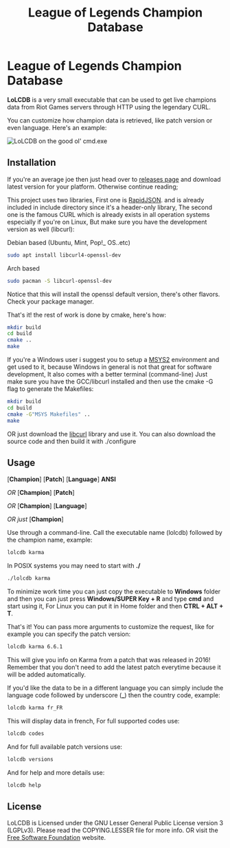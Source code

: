 ﻿---
layout: default
title: League of Legends Champion Database
description: LoLCDB is a very small app that can be used to get live champions data from Riot Games servers through HTTP.
tags:
- LoLCDB
- League
- Legends
- HTTP
- CMD
---

# League of Legends Champion Database

**LoLCDB** is a very small executable that can be used to get live champions data from Riot Games servers through HTTP using the legendary CURL.

You can customize how champion data is retrieved, like patch version or even language. Here's an example:

![LoLCDB on the good ol' cmd.exe](https://raw.github.com/xen-e/lolcdb/main/screenshots/windows_cmd.PNG?raw=true "LoLCDB on the good ol' cmd.exe") 

## Installation

If you're an average joe then just head over to [releases page](https://github.com/Xen-E/lolcdb/releases) and download latest version for your platform. Otherwise continue reading;

This project uses two libraries, First one is [RapidJSON](https://github.com/Tencent/rapidjson). and is already included in include directory since it's a header-only library, The second one is the famous CURL which is already exists in all operation systems especially if you're on Linux, But make sure you have the development version as well (libcurl):

Debian based (Ubuntu, Mint, Pop!_ OS..etc)
```bash
sudo apt install libcurl4-openssl-dev
```
Arch based
```bash
sudo pacman -S libcurl-openssl-dev
```
Notice that this will install the openssl default version, there's other flavors. Check your package manager.

That's it! the rest of work is done by cmake, here's how:
```bash
mkdir build
cd build
cmake ..
make
```
If you're a Windows user i suggest you to setup a [MSYS2](https://www.msys2.org/) environment and get used to it, because Windows in general is not that great for software development, It also comes with a better terminal (command-line) Just make sure you have the GCC/libcurl installed and then use the cmake -G flag to generate the Makefiles:
```bash
mkdir build
cd build
cmake -G"MSYS Makefiles" ..
make
```
OR just download the [libcurl](https://curl.se/libcurl) library and use it. You can also download the source code and then build it with ./configure

## Usage
[**Champion**] [**Patch**] [**Language**] **ANSI**

*OR* [**Champion**] [**Patch**]

*OR* [**Champion**] [**Language**]

*OR just* [**Champion**]

Use through a command-line. Call the executable name (lolcdb) followed by the champion name, example:
```bash
lolcdb karma
```
In POSIX systems you may need to start with **./**
```bash
./lolcdb karma
```
To minimize work time you can just copy the executable to **Windows** folder and then you can just press **Windows/SUPER Key + R** and type **cmd** and start using it, For Linux you can put it in Home folder and then **CTRL + ALT + T**.

That's it! You can pass more arguments to customize the request, like for example you can specify the patch version:
```bash
lolcdb karma 6.6.1
```
This will give you info on Karma from a patch that was released in 2016! Remember that you don't need to add the latest patch everytime because it will be added automatically.

If you'd like the data to be in a different language you can simply include the language code followed by underscore (**_**) then the country code, example:
```bash
lolcdb karma fr_FR
```
This will display data in french, For full supported codes use:
```bash
lolcdb codes
```
And for full available patch versions use:
```bash
lolcdb versions
```
And for help and more details use:
```bash
lolcdb help
```

## License
LoLCDB is Licensed under the GNU Lesser General Public License version 3 (LGPLv3).
Please read the COPYING.LESSER file for more info. OR visit the [Free Software Foundation](https://www.gnu.org/licenses/lgpl-3.0.en.html) website.